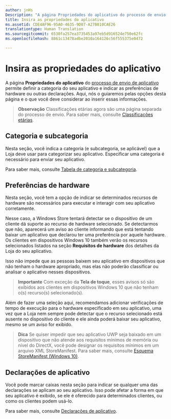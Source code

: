 ```yaml
---
author: jnHs
Description: "A página Propriedades do aplicativo do processo de envio de aplicativo permite definir a categoria do seu aplicativo e indicar as preferências de hardware ou outras declarações."
title: Insira as propriedades do aplicativo
ms.assetid: CDE4AF96-95A0-4635-9D07-A27B810CAE26
translationtype: Human Translation
ms.sourcegitcommit: 6530fa257ea3735453a97eb5d916524e750e62fc
ms.openlocfilehash: 8861c13478adbe2010a164126c56f555375e0472

---
```


# Insira as propriedades do aplicativo

A página **Propriedades do aplicativo** do [processo de envio de aplicativo](app-submissions.md) permite definir a categoria do seu aplicativo e indicar as preferências de hardware ou outras declarações. Aqui, nós o guiaremos pelas opções desta página e o que você deve considerar ao inserir essas informações.

> **Observação**  Classificações etárias agora são uma página separada do processo de envio. Para saber mais, consulte [Classificações etárias](age-ratings.md).

## Categoria e subcategoria

Nesta seção, você indica a categoria (e subcategoria, se aplicável) que a Loja deve usar para categorizar seu aplicativo. Especificar uma categoria é necessário para enviar seu aplicativo.

Para saber mais, consulte [Tabela de categoria e subcategoria](category-and-subcategory-table.md).

## Preferências de hardware


Nesta seção, você tem a opção de indicar se determinados recursos de hardware são necessários para executar e interagir com seu aplicativo corretamente.

Nesse caso, a Windows Store tentará detectar se o dispositivo de um cliente dá suporte ao recurso de hardware selecionado. Se detectarmos que não, aparecerá um aviso ao cliente informando que está tentando baixar um aplicativo que declarou ter uma preferência por aquele hardware. Os clientes em dispositivos Windows 10 também verão os recursos selecionados listados na seção **Requisitos de hardware** dos detalhes da Loja do seu aplicativo.

Isso não impede que as pessoas baixem seu aplicativo em dispositivos que não tenham o hardware apropriado, mas elas não poderão classificar ou analisar o aplicativo nesses dispositivos.

> **Importante**  Com exceção da **Tela de toque**, esses avisos só são exibidos aos clientes em dispositivos Windows 10 que não tenham o(s) recurso(s) selecionado(s).

Além de fazer uma seleção aqui, recomendamos adicionar verificações de tempo de execução para o hardware especificado em seu aplicativo, uma vez que a Loja nem sempre pode detectar que o recurso selecionado está ausente no dispositivo do cliente e ele ainda poderá baixar seu aplicativo, mesmo se um aviso for exibido.

> **Dica**  Se quiser impedir que seu aplicativo UWP seja baixado em um dispositivo que não atende aos requisitos mínimos de memória ou nível do DirectX, você pode designar os requisitos mínimos em um arquivo XML StoreManifest. Para saber mais, consulte [Esquema StoreManifest (Windows 10)](https://msdn.microsoft.com/library/windows/apps/mt617335).

## Declarações de aplicativo


Você pode marcar caixas nesta seção para indicar se qualquer uma das declarações se aplicam ao seu aplicativo. Isso pode afetar a forma em que seu aplicativo é exibido, se ele é oferecido para determinados clientes, ou como os clientes podem usá-lo.

Para saber mais, consulte [Declarações de aplicativo](app-declarations.md).



<!--HONumber=Jun16_HO4-->


